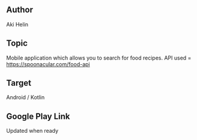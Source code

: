 ## Author
Aki Helin

## Topic
Mobile application which allows you to search for food recipes. API used = https://spoonacular.com/food-api  

## Target  
Android / Kotlin


## Google Play Link  
Updated when ready
